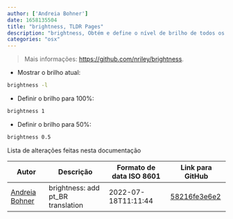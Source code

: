 ```yaml
---
author: ['Andreia Bohner']
date: 1658135504
title: "brightness, TLDR Pages"
description: "brightness, Obtém e define o nível de brilho de todos os monitores internos e alguns monitores externos."
categories: "osx"
---
```

> Mais informações: <https://github.com/nriley/brightness>.

- Mostrar o brilho atual:

```bash
brightness -l
```

- Definir o brilho para 100%:

```bash
brightness 1
```

- Definir o brilho para 50%:

```bash
brightness 0.5
```
Lista de alterações feitas nesta documentação


Autor | Descrição | Formato de data ISO 8601 | Link para GitHub
------|-----|-----|-----
[Andreia Bohner](mailto:andreiabohner@gmail.com) | brightness: add pt_BR translation | 2022-07-18T11:11:44 | [58216fe3e6e2](https://github.com/tldr-pages/tldr/commit/58216fe3e6e2ca2cc530bb82c1ae6b4b97581f41)

